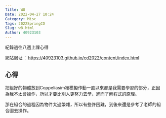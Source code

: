 ```yaml
---
Title: W8
Date: 2022-04-27 10:24
Category: Misc
Tags: 2022SpringCD
Slug: w8.html
Author: 40923103
---
```


紀錄過往八週上課心得

<!-- PELICAN_END_SUMMARY -->

網站網址 ：https://40923103.github.io/cd2022/content/index.html 

心得
----
把組好的物體放到Coppeliasim裡模擬作動一直以來都是我需要學習的部分，正因為我不太會操作，所以才要比別人更努力去學，進而了解程式的原理。


那在組合的過程因為物件太過繁雜，所以有些許困難，到後來還是參考了老師的組合圖去操作。
